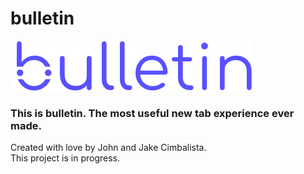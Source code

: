 # bulletin
![Screenshot](img/bulletin_logo.png)
### This is bulletin. The most useful new tab experience ever made.<br/>
Created with love by John and Jake Cimbalista.<br/>
This project is in progress.
